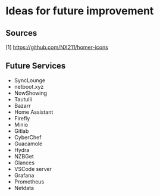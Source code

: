 # Ideas for future improvement

## Sources

[1] https://github.com/NX211/homer-icons

## Future Services

* SyncLounge
* netboot.xyz
* NowShowing
* Tautulli
* Bazarr
* Home Assistant
* Firefly
* Minio
* Gitlab
* CyberChef
* Guacamole
* Hydra
* NZBGet
* Glances
* VSCode server
* Grafana
* Prometheus
* Netdata